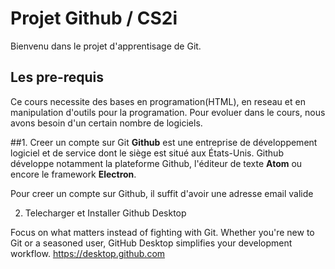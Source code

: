 # Projet Github / CS2i
Bienvenu dans le projet d'apprentisage de Git.

## Les pre-requis
Ce cours necessite des bases en programation(HTML), en reseau et en manipulation d'outils pour la programation. Pour evoluer dans le cours, nous avons besoin d'un certain nombre de logiciels.

##1. Creer un compte sur Git
**Github** est une entreprise de développement logiciel et de service dont le siège est situé aux États-Unis. Github développe notamment la plateforme Github, l'éditeur de texte **Atom** ou encore le framework **Electron**.

Pour creer un compte sur Github, il suffit d'avoir une adresse email valide

2. Telecharger et Installer Github Desktop

Focus on what matters instead of fighting with Git. Whether you're new to Git or a seasoned user, GitHub Desktop simplifies your development workflow. https://desktop.github.com

